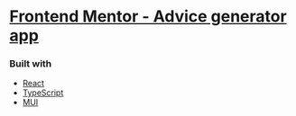 # [Frontend Mentor - Advice generator app](https://www.frontendmentor.io/challenges/advice-generator-app-QdUG-13db)

### Built with

- [React](https://reactjs.org/)
- [TypeScript](https://www.typescriptlang.org/)
- [MUI](https://mui.com/)
